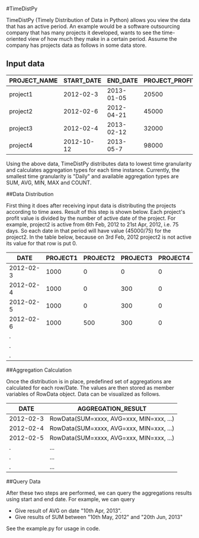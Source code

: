 #TimeDistPy

TimeDistPy (Timely Distribution of Data in Python) allows you view the data that has an active period. An example would be a software outsourcing company that has many projects it developed, wants to see the time-oriented view of how much they make in a certain period. Assume the company has projects data as follows in some data store.

## Input data

PROJECT_NAME | START_DATE | END_DATE | PROJECT_PROFIT
-------------|------------|----------|---------------
project1     |2012-02-3   |2013-01-05|20500
project2     |2012-02-6   |2012-04-21|45000
project3     |2012-02-4   |2013-02-12|32000
project4     |2012-10-12  |2013-05-7 |98000
    
Using the above data, TimeDistPy distributes data to lowest time granularity and calculates aggregation types for each time instance. Currently, the smallest time granularity is "Daily" and available aggregation types are SUM, AVG, MIN, MAX and COUNT.  

##Data Distribution

First thing it does after receiving input data is distributing the projects according to time axes. Result of this step is shown below. Each project's profit value is divided by the number of active date of the project. For example, project2 is active from 6th Feb, 2012 to 21st Apr, 2012, i.e. 75 days. So each date in that period will have value (45000/75) for the project2. In the table below, because on 3rd Feb, 2012 project2 is not active its value for that row is put 0.

DATE       |PROJECT1 |PROJECT2 |PROJECT3 |PROJECT4 
-----------|---------|---------|---------|---------
2012-02-3  |1000     |0        |0        |0
2012-02-4  |1000     |0        |300      |0
2012-02-5  |1000     |0        |300      |0
2012-02-6  |1000     |500      |300      |0
    .      |         |         |         |
    .      |         |         |         |
    .      |         |         |         |

##Aggregation Calculation

Once the distribution is in place, predefined set of aggregations are calculated for each row/Date. The values are then stored as member variables of RowData object. Data can be visualized as follows.

DATE      | AGGREGATION_RESULT
----------|----------------------------------------
2012-02-3 |RowData(SUM=xxxx, AVG=xxx, MIN=xxx, ...)
2012-02-4 |RowData(SUM=xxxx, AVG=xxx, MIN=xxx, ...)
2012-02-5 |RowData(SUM=xxxx, AVG=xxx, MIN=xxx, ...)
.         |...
.         |...
.         |...

##Query Data

After these two steps are performed, we can query the aggregations results using start and end date. For example, we can query

* Give result of AVG on date "10th Apr, 2013".
* Give results of SUM between "10th May, 2012" and "20th Jun, 2013"

See the example.py for usage in code.
